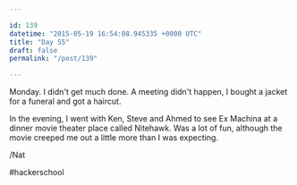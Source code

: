 ```yaml
---

id: 139
datetime: "2015-05-19 16:54:08.945335 +0000 UTC"
title: "Day 55"
draft: false
permalink: "/post/139"

---
```


Monday. I didn't get much done. A meeting didn't happen, I bought a jacket for a funeral and got a haircut.

In the evening, I went with Ken, Steve and Ahmed to see Ex Machina at a dinner movie theater place called Nitehawk. Was a lot of fun, although the movie creeped me out a little more than I was expecting.

/Nat

#hackerschool
